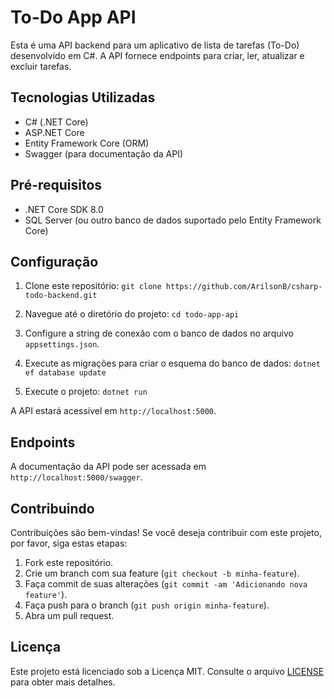 # To-Do App API

Esta é uma API backend para um aplicativo de lista de tarefas (To-Do) desenvolvido em C#. A API fornece endpoints para criar, ler, atualizar e excluir tarefas.

## Tecnologias Utilizadas

- C# (.NET Core)
- ASP.NET Core
- Entity Framework Core (ORM)
- Swagger (para documentação da API)

## Pré-requisitos

- .NET Core SDK 8.0
- SQL Server (ou outro banco de dados suportado pelo Entity Framework Core)

## Configuração

1. Clone este repositório: `git clone https://github.com/ArilsonB/csharp-todo-backend.git`

2. Navegue até o diretório do projeto: `cd todo-app-api`

3. Configure a string de conexão com o banco de dados no arquivo `appsettings.json`.

4. Execute as migrações para criar o esquema do banco de dados: `dotnet ef database update`

5. Execute o projeto: `dotnet run`

A API estará acessível em `http://localhost:5000`.

## Endpoints

A documentação da API pode ser acessada em `http://localhost:5000/swagger`.

## Contribuindo

Contribuições são bem-vindas! Se você deseja contribuir com este projeto, por favor, siga estas etapas:

1. Fork este repositório.
2. Crie um branch com sua feature (`git checkout -b minha-feature`).
3. Faça commit de suas alterações (`git commit -am 'Adicionando nova feature'`).
4. Faça push para o branch (`git push origin minha-feature`).
5. Abra um pull request.

## Licença

Este projeto está licenciado sob a Licença MIT. Consulte o arquivo [LICENSE](LICENSE) para obter mais detalhes.
